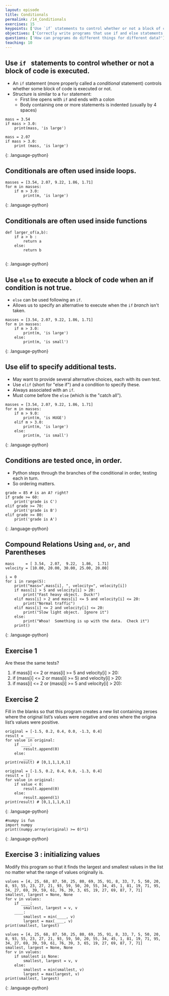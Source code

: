 ```yaml
---
layout: episode
title: Conditionals
permalink: /14_Conditionals
exercises: 15
keypoints: ['Use `if` statements to control whether or not a block of code is executed.', 'Conditionals are often used inside loops.', 'Use `else` to execute a block of code when an `if` condition is *not* true.', 'Use `elif` to specify additional tests.', 'Conditions are tested once, in order.', "Create a table showing variables' values to trace a program's execution."]
objectives: ['Correctly write programs that use if and else statements and simple Boolean expressions (without logical operators).', 'Trace the execution of unnested conditionals and conditionals inside loops.']
questions: ['How can programs do different things for different data?']
teaching: 10
---
```


## Use `if ` statements to control whether or not a block of code is executed.
*   An `if` statement (more properly called a *conditional* statement)
    controls whether some block of code is executed or not.
*   Structure is similar to a `for` statement:
    *   First line opens with `if` and ends with a colon
    *   Body containing one or more statements is indented (usually by 4 spaces)


~~~
mass = 3.54
if mass > 3.0:
    print(mass, 'is large')

mass = 2.07
if mass > 3.0:
    print (mass, 'is large')
~~~
{: .language-python}

## Conditionals are often used inside loops.


~~~
masses = [3.54, 2.07, 9.22, 1.86, 1.71]
for m in masses:
    if m > 3.0:
        print(m, 'is large')
~~~
{: .language-python}

## Conditionals are often used inside functions



~~~
def larger_of(a,b):
    if a > b :
        return a
    else:
        return b
        
~~~
{: .language-python}

## Use `else` to execute a block of code when an if condition is not true.
*   `else` can be used following an `if`.
*   Allows us to specify an alternative to execute when the `if` *branch* isn't taken.


~~~
masses = [3.54, 2.07, 9.22, 1.86, 1.71]
for m in masses:
    if m > 3.0:
        print(m, 'is large')
    else:
        print(m, 'is small')
~~~
{: .language-python}

## Use elif to specify additional tests.
*   May want to provide several alternative choices, each with its own test.
*   Use `elif` (short for "else if") and a condition to specify these.
*   Always associated with an `if`.
*   Must come before the `else` (which is the "catch all").


~~~
masses = [3.54, 2.07, 9.22, 1.86, 1.71]
for m in masses:
    if m > 9.0:
        print(m, 'is HUGE')
    elif m > 3.0:
        print(m, 'is large')
    else:
        print(m, 'is small')
~~~
{: .language-python}

## Conditions are tested once, in order.
*   Python steps through the branches of the conditional in order, testing each in turn.
*   So ordering matters.


~~~
grade = 85 # is an A? right?
if grade >= 60:
    print('grade is C')
elif grade >= 70:
    print('grade is B')
elif grade >= 80:
    print('grade is A')
~~~
{: .language-python}

## Compound Relations Using `and`, `or`, and Parentheses


~~~
mass     = [ 3.54,  2.07,  9.22,  1.86,  1.71]
velocity = [10.00, 20.00, 30.00, 25.00, 20.00]

i = 0
for i in range(5):
    print("mass=",mass[i], ", velocity=", velocity[i])
    if mass[i] > 5 and velocity[i] > 20:
        print("Fast heavy object.  Duck!")
    elif mass[i] > 2 and mass[i] <= 5 and velocity[i] <= 20:
        print("Normal traffic")
    elif mass[i] <= 2 and velocity[i] <= 20:
        print("Slow light object.  Ignore it")
    else:
        print("Whoa!  Something is up with the data.  Check it")
    print()
~~~
{: .language-python}

## Exercise 1
Are these the same tests?

   1. if mass[i] <= 2 or mass[i] >= 5 and velocity[i] > 20:
   2. if (mass[i] <= 2 or mass[i] >= 5) and velocity[i] > 20:
   3. if mass[i] <= 2 or (mass[i] >= 5 and velocity[i] > 20):


## Exercise 2
Fill in the blanks so that this program creates a new list containing zeroes where the original list’s values were negative and ones where the origina list’s values were positive.

    original = [-1.5, 0.2, 0.4, 0.0, -1.3, 0.4]
    result = ____
    for value in original:
        if ____:
            result.append(0)
        else:
            ____
    print(result) # [0,1,1,1,0,1]


~~~
original = [-1.5, 0.2, 0.4, 0.0, -1.3, 0.4]
result = []
for value in original:
    if value < 0:
        result.append(0)
    else:
        result.append(1)
print(result) # [0,1,1,1,0,1]
~~~
{: .language-python}


~~~
#numpy is fun
import numpy
print((numpy.array(original) >= 0)*1)
~~~
{: .language-python}

## Exercise 3 : initializing values
Modify this program so that it finds the largest and smallest values in the list no matter what the range of values originally is.


    values = [4, 25, 68, 87, 50, 25, 80, 69, 35, 91, 8, 33, 7, 5, 50, 20, 8, 93, 55, 23, 27, 21, 93, 59, 50, 20, 55, 34, 45, 1, 81, 19, 71, 95, 34, 27, 69, 39, 59, 61, 76, 39, 3, 65, 19, 27, 69, 87, 7, 71]
    smallest, largest = None, None
    for v in values:
        if ____:
            smallest, largest = v, v
        ____:
            smallest = min(____, v)
            largest = max(____, v)
    print(smallest, largest)


~~~
values = [4, 25, 68, 87, 50, 25, 80, 69, 35, 91, 8, 33, 7, 5, 50, 20, 8, 93, 55, 23, 27, 21, 93, 59, 50, 20, 55, 34, 45, 1, 81, 19, 71, 95, 34, 27, 69, 39, 59, 61, 76, 39, 3, 65, 19, 27, 69, 87, 7, 71]
smallest, largest = None, None
for v in values:
    if smallest is None:
        smallest, largest = v, v
    else:
        smallest = min(smallest, v)
        largest = max(largest, v)
print(smallest, largest)
~~~
{: .language-python}
